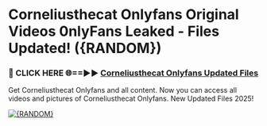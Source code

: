 # Corneliusthecat Onlyfans Original Videos 0nlyFans Leaked - Files Updated! ({RANDOM})

<h3>🔴 CLICK HERE 🌐==►► <a href="https://betterlinks.top/A2PfLJ" rel="nofollow">Corneliusthecat Onlyfans Updated Files</a></h3>

Get Corneliusthecat Onlyfans and all content. Now you can access all videos and pictures of Corneliusthecat Onlyfans. New Updated Files 2025!

[![{RANDOM}](https://i.imgur.com/ppqm5kG.gif)](https://betterlinks.top/A2PfLJ)
